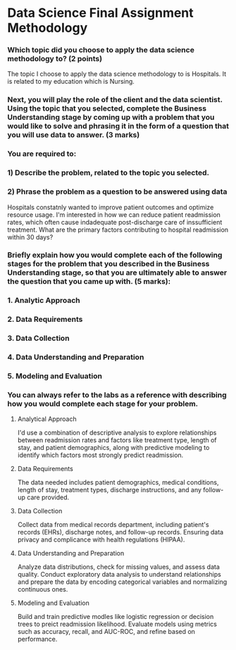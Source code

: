 # Data Science Final Assignment Methodology

### Which topic did you choose to apply the data science methodology to? (2 points)

The topic I choose to apply the data science methodology to is Hospitals. It is related to my education which is Nursing.

### Next, you will play the role of the client and the data scientist. Using the topic that you selected, complete the Business Understanding stage by coming up with a problem that you would like to solve and phrasing it in the form of a question that you will use data to answer. (3 marks)

### You are required to:

### 1) Describe the problem, related to the topic you selected.
### 2) Phrase the problem as a question to be answered using data

Hospitals constatnly wanted to improve patient outcomes and optimize resource usage. I'm interested in how we can reduce patient readmission rates, which often cause indadequate post-discharge care of inssufficient treatment.
What are the primary factors contributing to hospital readmission within 30 days?

### Briefly explain how you would complete each of the following stages for the problem that you described in the Business Understanding stage, so that you are ultimately able to answer the question that you came up with. (5 marks):

### 1. Analytic Approach
### 2. Data Requirements
### 3. Data Collection
### 4. Data Understanding and Preparation
### 5. Modeling and Evaluation

### You can always refer to the labs as a reference with describing how you would complete each stage for your problem.

1. Analytical Approach

   I'd use a combination of descriptive analysis to explore relationships between readmission rates and factors like treatment type, length of stay, and patient demographics, along with predictive modeling to identify which factors most strongly predict readmission.

2. Data Requirements

   The data needed includes patient demographics, medical conditions, length of stay, treatment types, discharge instructions, and any follow-up care provided.

3. Data Collection

   Collect data from medical records department, including patient's records (EHRs), discharge notes, and follow-up records. Ensuring data privacy and complicance with health regulations (HIPAA).

4. Data Understanding and Preparation

   Analyze data distributions, check for missing values, and assess data quality. Conduct exploratory data analysis to understand relationships and prepare the data by encoding categorical variables and normalizing continuous ones.

5. Modeling and Evaluation

   Build and train predictive modles like logistic regression or decision trees to preict readmission likelihood. Evaluate models using metrics such as accuracy, recall, and AUC-ROC, and refine based on performance.
